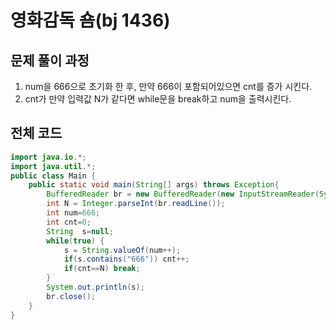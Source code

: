 # 영화감독 숌(bj 1436)

## 문제 풀이 과정

1. num을 666으로 초기화 한 후, 만약 666이 포함되어있으면 cnt를 증가 시킨다.
2. cnt가 만약 입력값 N가 같다면 while문을 break하고 num을 출력시킨다.

## 전체 코드

```java
import java.io.*;
import java.util.*;
public class Main {
	public static void main(String[] args) throws Exception{
		BufferedReader br = new BufferedReader(new InputStreamReader(System.in));
		int N = Integer.parseInt(br.readLine());
		int num=666;
		int cnt=0;
		String  s=null;
		while(true) {
			s = String.valueOf(num++);
			if(s.contains("666")) cnt++;
			if(cnt==N) break;
		}
		System.out.println(s);
		br.close();
	}
}
```
